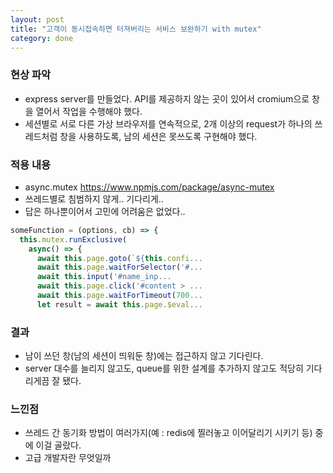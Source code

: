 ```yaml
---
layout: post
title: "고객이 동시접속하면 터져버리는 서비스 보완하기 with mutex"
category: done
---
```


### 현상 파악
- express server를 만들었다. API를 제공하지 않는 곳이 있어서 cromium으로 창을 열어서 작업을 수행해야 했다.
- 세션별로 서로 다른 가상 브라우저를 연속적으로, 2개 이상의 request가 하나의 쓰레드처럼 창을 사용하도록, 남의 세션은 못쓰도록 구현해야 했다.

### 적용 내용
- async.mutex https://www.npmjs.com/package/async-mutex
- 쓰레드별로 침범하지 않게.. 기다리게.. 
- 답은 하나뿐이어서 고민에 어려움은 없었다..

```js
someFunction = (options, cb) => {
  this.mutex.runExclusive(
    async() => {
      await this.page.goto(`${this.confi...
      await this.page.waitForSelector('#...
      await this.input('#name_inp...
      await this.page.click('#content > ...
      await this.page.waitForTimeout(700...
      let result = await this.page.$eval...
```
### 결과
- 남이 쓰던 창(남의 세션이 띄워둔 창)에는 접근하지 않고 기다린다.
- server 대수를 늘리지 않고도, queue를 위한 설계를 추가하지 않고도 적당히 기다리게끔 잘 됐다.

### 느낀점
- 쓰레드 간 동기화 방법이 여러가지(예 : redis에 찔러놓고 이어달리기 시키기 등) 중에 이걸 골랐다.
- 고급 개발자란 무엇일까